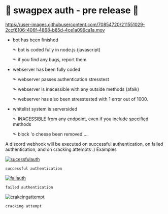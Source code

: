 # 👑 swagpex auth - pre release 👑

https://user-images.githubusercontent.com/70854720/211551029-2ccf6106-406f-4868-b85d-4ce1a099ca1a.mov

*   bot has been finished

    ⬑ bot is coded fully in node.js (javascript)

    ⬑ if you find any bugs, report them

*   webserver has been fully coded

    ⬑ webserver passes authentication stresstest

    ⬑ webserver is inacessible with any outside methods (afaik)

    ⬑ webserver has also been stresstested with 1 error out of 1000.

*   whitelist system is serversided

    ⬑ INACESSIBLE from any endpoint, even if you include specified methods

    ⬑ block 'o cheese been removed....



A discord webhook will be executed on successful authentication, on failed authentication, and on cracking attempts :) Examples



[![sucessfulauth](https://user-images.githubusercontent.com/70854720/211399456-49288a25-1333-4246-bd3b-ccee10edfa2d.png)](https://user-images.githubusercontent.com/70854720/211399456-49288a25-1333-4246-bd3b-ccee10edfa2d.png)

`successful authentication`

[![failauth](https://user-images.githubusercontent.com/70854720/211399535-8a48b7ce-00df-4580-8a5d-4b06b8a3efbe.png)](https://user-images.githubusercontent.com/70854720/211399535-8a48b7ce-00df-4580-8a5d-4b06b8a3efbe.png)

`failed authentication`

[![crakcingattempt](https://user-images.githubusercontent.com/70854720/211399616-161ba97c-8302-40c2-beaa-25dbbbe5e271.png)](https://user-images.githubusercontent.com/70854720/211399616-161ba97c-8302-40c2-beaa-25dbbbe5e271.png)

`cracking attempt`